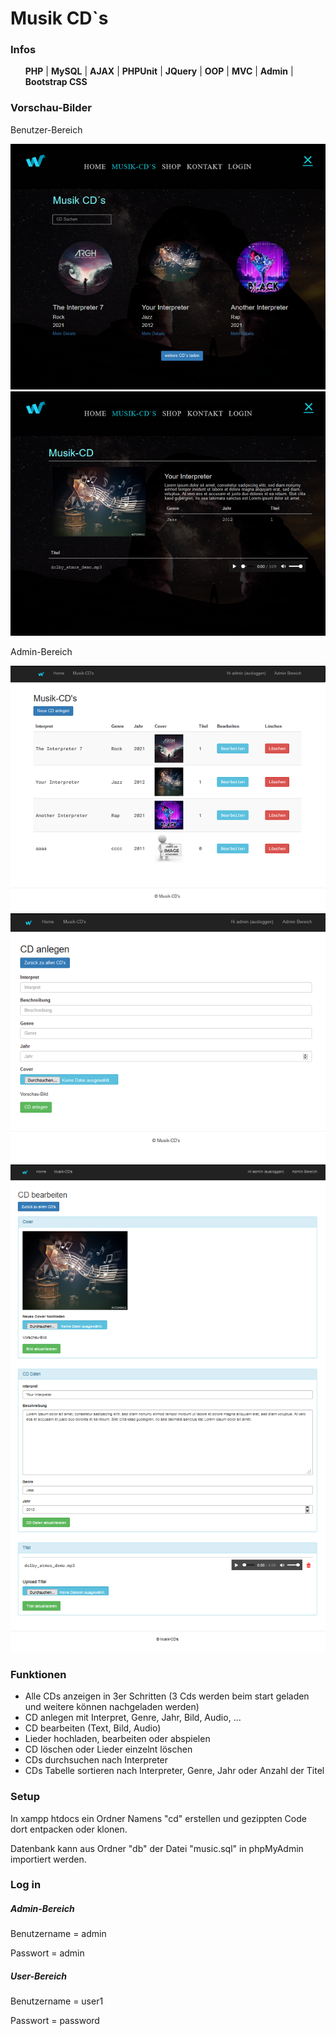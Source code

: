 <h1>Musik CD`s</h1>
<h3>Infos</h3>
<ul>
    <b>PHP</b> | <b>MySQL</b> | <b>AJAX</b> | <b>PHPUnit</b> | <b>JQuery</b> | <b>OOP</b> | 
    <b>MVC</b>  | <b>Admin</b> | <b>Bootstrap CSS</b>
</ul>
<h3>Vorschau-Bilder</h3>
    <p>Benutzer-Bereich</p>
    <img src="public/images/preview_screenshot_cds.png">
    <img src="public/images/preview_screenshot_cd.png">
<p>Admin-Bereich</p>
    <img src="public/images/preview_screenshot_cds_admin.png">
    <img src="public/images/preview_screenshot_add_cd_admin.png">
    <img src="public/images/preview_screenshot_edit_cd_admin.png">
<h3>Funktionen</h3>
<ul>
    <li>Alle CDs anzeigen in 3er Schritten (3 Cds werden beim start geladen und weitere können nachgeladen werden)</li>
    <li>CD anlegen mit Interpret, Genre, Jahr, Bild, Audio, ...</li>
    <li>CD bearbeiten (Text, Bild, Audio)</li>
    <li>Lieder hochladen, bearbeiten oder abspielen</li>
    <li>CD löschen oder Lieder einzelnt löschen</li>
    <li>CDs durchsuchen nach Interpreter</li>
    <li>CDs Tabelle sortieren nach Interpreter, Genre, Jahr oder Anzahl der Titel</li>
</ul>
<h3>Setup</h3>
    <p>In xampp htdocs ein Ordner Namens "cd" erstellen und gezippten Code dort entpacken oder klonen.</p>
    <p>Datenbank kann aus Ordner "db" der Datei "music.sql" in phpMyAdmin importiert werden.</p>
<h3>Log in</h3>
    <h5>Admin-Bereich</h5>
    <p>Benutzername = admin</p>
    <p>Passwort     = admin</p>
    <h5>User-Bereich</h5>
    <p>Benutzername = user1</p>
    <p>Passwort     = password</p>
